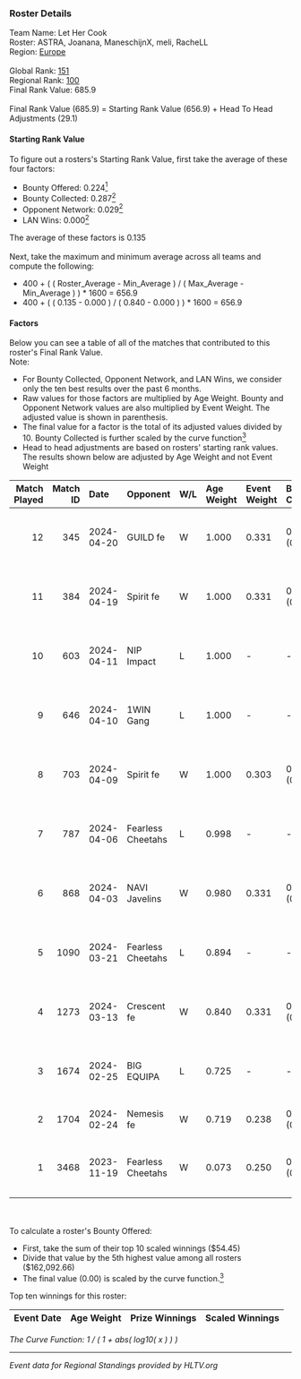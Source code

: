 ### Roster Details<br />
Team Name: Let Her Cook<br />
Roster: ASTRA, Joanana, ManeschijnX, meli, RacheLL<br />
Region: [Europe]( ../standings_europe.md)<br />
<br />
Global Rank: [151](../standings_global.md)<br />
Regional Rank: [100]( ../standings_europe.md)<br />
Final Rank Value:  685.9<br />
<br />
Final Rank Value (685.9) = Starting Rank Value (656.9) + Head To Head Adjustments (29.1)<br />

#### Starting Rank Value<br />
To figure out a rosters's Starting Rank Value, first take the average of these four factors:<br />
- Bounty Offered: 0.224[<sup>1</sup>](#table2)
- Bounty Collected: 0.287[<sup>2</sup>](#table1)
- Opponent Network: 0.029[<sup>2</sup>](#table1)
- LAN Wins: 0.000[<sup>2</sup>](#table1)

The average of these factors is 0.135<br />
<br />
Next, take the maximum and minimum average across all teams and compute the following:<br />
- 400 + ( ( Roster_Average - Min_Average ) / ( Max_Average - Min_Average ) ) * 1600 = 656.9
- 400 + ( ( 0.135 - 0.000 ) / ( 0.840 - 0.000 ) ) * 1600 = 656.9


#### Factors<br />
Below you can see a table of all of the matches that contributed to this roster's Final Rank Value.<br />
Note:<br />

- For Bounty Collected, Opponent Network, and LAN Wins, we consider only the ten best results over the past 6 months.
- Raw values for those factors are multiplied by Age Weight. Bounty and Opponent Network values are also multiplied by Event Weight. The adjusted value is shown in parenthesis.
- The final value for a factor is the total of its adjusted values divided by 10. Bounty Collected is further scaled by the curve function[<sup>3</sup>](#curveFunction)
- Head to head adjustments are based on rosters' starting rank values. The results shown below are adjusted by Age Weight and not Event Weight
<span id="table1"></span><br />


| Match Played | Match ID | Date       | Opponent          | W/L | Age Weight | Event Weight | Bounty Collected | Opponent Network | LAN Wins  | H2H Adj. | Roster                                     |
| -: | -: | :- | :- | :- | :- | :- | :- | :- | :- | -: | :- |
|           12 |      345 | 2024-04-20 | GUILD fe          | W   | 1.000      | 0.331        | 0.011 (0.004)    | 0.199 (0.066)    | 0 (0.000) |    16.45 | ASTRA, Joanana, ManeschijnX, meli, RacheLL |
|           11 |      384 | 2024-04-19 | Spirit fe         | W   | 1.000      | 0.331        | 0.010 (0.003)    | 0.105 (0.035)    | 0 (0.000) |    13.37 | ASTRA, Joanana, ManeschijnX, meli, RacheLL |
|           10 |      603 | 2024-04-11 | NIP Impact        | L   | 1.000      | -            | -                | -                | -         |   -11.50 | ASTRA, Joanana, kezziwow, meli, RacheLL    |
|            9 |      646 | 2024-04-10 | 1WIN Gang         | L   | 1.000      | -            | -                | -                | -         |   -18.92 | ASTRA, Joanana, kezziwow, meli, RacheLL    |
|            8 |      703 | 2024-04-09 | Spirit fe         | W   | 1.000      | 0.303        | 0.010 (0.003)    | 0.105 (0.032)    | 0 (0.000) |    14.19 | ASTRA, Joanana, kezziwow, meli, RacheLL    |
|            7 |      787 | 2024-04-06 | Fearless Cheetahs | L   | 0.998      | -            | -                | -                | -         |   -11.40 | ASTRA, Joanana, kezziwow, meli, RacheLL    |
|            6 |      868 | 2024-04-03 | NAVI Javelins     | W   | 0.980      | 0.331        | 0.060 (0.019)    | 0.412 (0.134)    | 0 (0.000) |    22.44 | ASTRA, Joanana, kezziwow, meli, RacheLL    |
|            5 |     1090 | 2024-03-21 | Fearless Cheetahs | L   | 0.894      | -            | -                | -                | -         |   -10.64 | Joanana, kezziwow, meli, RacheLL, suns1de  |
|            4 |     1273 | 2024-03-13 | Crescent fe       | W   | 0.840      | 0.331        | 0.008 (0.002)    | 0.072 (0.020)    | 0 (0.000) |    13.03 | Joanana, kezziwow, meli, RacheLL, suns1de  |
|            3 |     1674 | 2024-02-25 | BIG EQUIPA        | L   | 0.725      | -            | -                | -                | -         |    -9.83 | Joanana, kezziwow, meli, RacheLL, suns1de  |
|            2 |     1704 | 2024-02-24 | Nemesis fe        | W   | 0.719      | 0.238        | 0.002 (0.000)    | 0.022 (0.004)    | 0 (0.000) |    10.46 | amyb, Emmy, Gaba, Ju, Lowlita              |
|            1 |     3468 | 2023-11-19 | Fearless Cheetahs | W   | 0.073      | 0.250        | 0.030 (0.001)    | 0.192 (0.003)    | 0 (0.000) |     1.44 | Joanana, kezziwow, meli, Moraltis, RacheLL |

<br />
<span id="table2"></span><br />
To calculate a roster's Bounty Offered:<br />

- First, take the sum of their top 10 scaled winnings ($54.45)
- Divide that value by the 5th highest value among all rosters ($162,092.66)
- The final value (0.00) is scaled by the curve function.[<sup>3</sup>](#curveFunction)

Top ten winnings for this roster:<br />

| Event Date | Age Weight | Prize Winnings | Scaled Winnings |
| :- | -: | :- | :- |


<span id="curveFunction"></span>_The Curve Function: 1 / ( 1 + abs( log10( x ) ) )_<br />

---
_Event data for Regional Standings provided by HLTV.org_<br />

